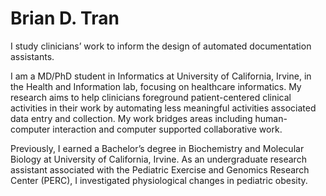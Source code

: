 # Brian D. Tran
I study clinicians’ work to inform the design of automated documentation assistants.

I am a MD/PhD student in Informatics at University of California, Irvine, in the Health and Information lab, 
focusing on healthcare informatics. My research aims to help clinicians foreground patient-centered clinical 
activities in their work by automating less meaningful activities associated data entry and collection. My work
bridges areas including human-computer interaction and computer supported collaborative work.

Previously, I earned a Bachelor’s degree in Biochemistry and Molecular Biology at University of California,
Irvine. As an undergraduate research assistant associated with the Pediatric Exercise and Genomics Research Center
(PERC), I investigated physiological changes in pediatric obesity.
